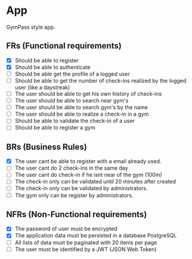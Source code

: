# App

GymPass style app.

## FRs (Functional requirements)

- [x] Should be able to register
- [x] Should be able to authenticate
- [ ] Should be able get the profile of a logged user
- [ ] Should be able to get the number of check-ins realized by the logged user (like a daystreak)
- [ ] The user should be able to get his own history of check-ins
- [ ] The user should be able to search near gym's
- [ ] The user should be able to search gym's by the name
- [ ] The user should be able to realize a check-in in a gym
- [ ] Should be able to validate the check-in of a user
- [ ] Should be able to register a gym

## BRs (Business Rules)

- [x] The user cant be able to register with a email already used.
- [ ] The user cant do 2 check-ins in the same day
- [ ] The user cant do check-in if he isnt near of the gym (100m)
- [ ] The check-in only can be validated until 20 minutes after created
- [ ] The check-in only can be validated by administrators.
- [ ] The gym only can be register by administrators.

## NFRs (Non-Functional requirements)

- [x] The password of user must be encrypted
- [x] The application data must be persisted in a database PostgreSQL
- [ ] All lists of data must be paginated with 20 items per page
- [ ] The user must be identified by a JWT (JSON Web Token)
